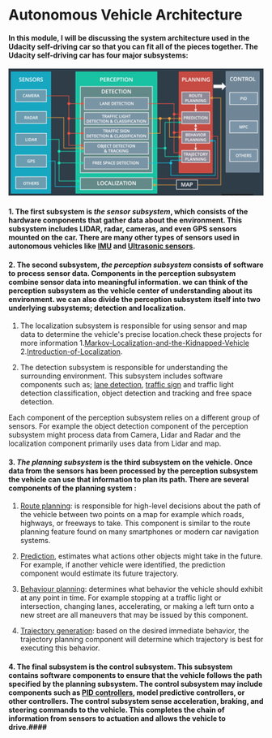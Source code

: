 # Autonomous Vehicle Architecture

#### In this module, I will be discussing the system architecture used in the Udacity self-driving car so that you can fit all of the pieces together. The Udacity self-driving car has four major subsystems:

<p align="right">
<img src="./img/1.png" alt="Autonomous Vehicle Architecture" />
<p align="center">



#### 1. The first subsystem is ***the sensor subsystem***, which consists of the hardware components that gather data about the environment. This subsystem includes LIDAR, radar, cameras, and even GPS sensors mounted on the car. There are many other types of sensors used in autonomous vehicles like [IMU](https://en.wikipedia.org/wiki/Inertial_measurement_unit) and [Ultrasonic sensors](https://en.wikipedia.org/wiki/Parking_sensor).

#### 2. The second subsystem, ***the perception subsystem*** consists of software to process sensor data. Components in the perception subsystem combine sensor data into meaningful information. we can think of the perception subsystem as the vehicle center of understanding about its environment. we can also divide the perception subsystem itself into two underlying subsystems; detection and localization.

  1. The localization subsystem is responsible for using sensor and map data to determine the vehicle's precise location.check these projects for more information 1.[Markov-Localization-and-the-Kidnapped-Vehicle](https://github.com/A2Amir/Markov-Localization-and-the-Kidnapped-Vehicle-) 2.[Introduction-of-Localization](https://github.com/A2Amir/Introduction-of-Localization).
  
  
  2. The detection subsystem is responsible for understanding the surrounding environment. This subsystem includes software components such as; [lane detection](https://github.com/A2Amir/Advanced-Lane-Line-Finding), [traffic sign](https://github.com/A2Amir/Traffic_Sign_Classifier) and traffic light detection classification, object detection and tracking and free space detection.

Each component of the perception subsystem relies on a different group of sensors. For example the object detection component of the perception subsystem might process data from Camera, Lidar and Radar and the localization component primarily uses data from Lidar and map.


#### 3. ***The planning subsystem*** is the third subsystem on the vehicle. Once data from the sensors has been processed by the perception subsystem the vehicle can use that information to plan its path. There are several components of the planning system :

  1. [Route planning](https://github.com/A2Amir/Search-Algorithms-A-Star-and-Dynamic-Prgramming): is responsible for high-level decisions about the path of the vehicle between two points on a map  for example which roads, highways, or freeways to take. This component is similar to the route planning feature found on many smartphones or modern car navigation systems. 
  
  2.  [Prediction](https://github.com/A2Amir/Prediction-Phase-in-the-trajectory-generation-of-cars), estimates what actions other objects might take in the future. For example, if another vehicle were identified, the prediction component would estimate its future trajectory.
  
  3.  [Behaviour planning](https://github.com/A2Amir/Behavior-Planning-by-Finite-State-Machine): determines what behavior the vehicle should exhibit at any point in time. For example stopping at a traffic light or intersection, changing lanes, accelerating, or making a left turn onto a new street are all maneuvers that may be issued by this component.
  
  4. [Trajectory generation](https://github.com/A2Amir/Trajectory-Generation): based on the desired immediate behavior, the trajectory planning component will determine which trajectory is best for executing this behavior.

#### 4. The final subsystem is the control subsystem. This subsystem contains software components to ensure that the vehicle follows the path specified by the planning subsystem. The control subsystem may include components such as [PID controllers](https://github.com/A2Amir/PID-Control), model predictive controllers, or other controllers. The control subsystem sense acceleration, braking, and steering commands to the vehicle. This completes the chain of information from sensors to actuation and allows the vehicle to drive.####

